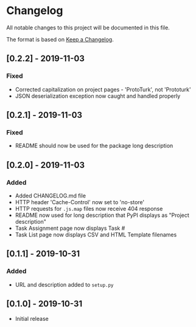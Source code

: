# Changelog

All notable changes to this project will be documented in this file.

The format is based on [Keep a Changelog](https://keepachangelog.com/en/1.0.0/).

## [0.2.2] - 2019-11-03
### Fixed
- Corrected capitalization on project pages - 'ProtoTurk', not 'Prototurk'
- JSON deserialization exception now caught and handled properly

## [0.2.1] - 2019-11-03
### Fixed
- README should now be used for the package long description

## [0.2.0] - 2019-11-03
### Added
- Added CHANGELOG.md file
- HTTP header 'Cache-Control' now set to 'no-store'
- HTTP requests for `.js.map` files now receive 404 response
- README now used for long description that PyPI displays as "Project description"
- Task Assignment page now displays Task #
- Task List page now displays CSV and HTML Template filenames

## [0.1.1] - 2019-10-31
### Added
- URL and description added to `setup.py` 

## [0.1.0] - 2019-10-31
- Initial release
